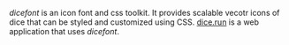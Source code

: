 *dicefont* is an icon font and css toolkit. It provides scalable vecotr icons of dice that can be styled and customized using CSS. [dice.run](https://dice.run) is a web application that uses *dicefont*.
